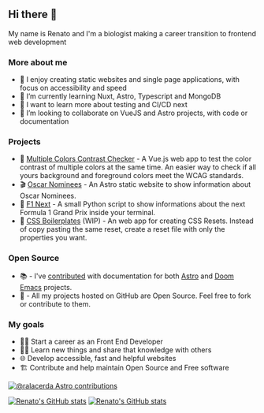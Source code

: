 ## Hi there 👋

My name is Renato and I'm a biologist making a career transition to frontend web development

### More about me

- 🔭 I enjoy creating static websites and single page applications, with focus on accessibility and speed
- 🌱 I’m currently learning Nuxt, Astro, Typescript and MongoDB
- 📌 I want to learn more about testing and CI/CD next
- 👯 I’m looking to collaborate on VueJS and Astro projects, with code or documentation

### Projects

- 🎨 [Multiple Colors Contrast Checker](https://multiple-contrast-checker.netlify.app/) - A Vue.js web app to test the color contrast of multiple colors at the same time. An easier way to check if all yours background and foreground colors meet the WCAG standards. 
- 🎬 [Oscar Nominees](https://sequelamovies.web.app/) - An Astro static website to show information about Oscar Nominees. 
- 🏁 [F1 Next](https://github.com/ralacerda/f1next) - A small Python script to show informations about the next Formula 1 Grand Prix inside your terminal.
- 🧹 [CSS Boilerplates](https://css-boilerplate.netlify.app/) (WIP) - An web app for creating CSS Resets. Instead of copy pasting the same reset, create a reset file with only the properties you want. 

### Open Source

- 📚 - I've [contributed](https://github.com/pulls?q=is%3Apr+author%3Aralacerda+archived%3Afalse+is%3Amerged+is%3Apublic+user%3Awithastro+user%3Adoomemacs+) with documentation for both [Astro](astro.build/) and [Doom Emacs](https://github.com/doomemacs/doomemacs) projects. 
- 📖 - All my projects hosted on GitHub are Open Source. Feel free to fork or contribute to them.

### My goals

- 👨‍💻 Start a career as an Front End Developer
- 👨‍🎓 Learn new things and share that knowledge with others
- 🌐 Develop accessible, fast and helpful websites
- 🏗️ Contribute and help maintain Open Source and Free software

[![@ralacerda Astro contributions](https://astro.badg.es/v1/contributor/ralacerda.svg)](https://astro.badg.es/v1/contributor/ralacerda/)


[![Renato's GitHub stats](https://github-readme-stats-ralacerda.vercel.app/api?username=ralacerda&hide=stars&show_icons=true&theme=dark#gh-dark-mode-only)](https://github-readme-stats-ralacerda.vercel.app/api?username=ralacerda&hide=stars&show_icons=true&theme=dark#gh-dark-mode-only)
[![Renato's GitHub stats](https://github-readme-stats-ralacerda.vercel.app/api?username=ralacerda&hide=stars&show_icons=true&theme=default#gh-light-mode-only)](https://github-readme-stats-ralacerda.vercel.app/api?username=ralacerda&hide=stars&show_icons=true&theme=default#gh-light-mode-only)
